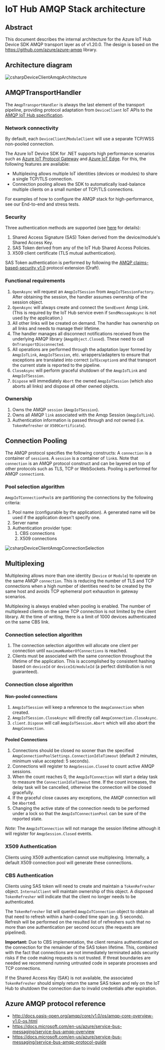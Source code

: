 # IoT Hub AMQP Stack architecture

## Abstract

This document describes the internal architecture for the Azure IoT Hub Device SDK AMQP transport layer as of v1.20.0.
The design is based on the https://github.com/azure/azure-amqp library.

## Architecture diagram

<!--amqpstack.puml-->
![csharpDeviceClientAmqpArchitecture](https://www.plantuml.com/plantuml/png/0/dLPHRzem47v7uZzOx8LkAxIL9hIgGcMXT4Y5TeLfawPfCibHh2PsPZiKrEs_xvo494x2gCeBrlc---xEtzcvL9fA7GK-STMAod08Q-Q2upFWUX3y3WVINJ4DheuaD1lD1bqeBQchYUjJfSXSKgv28VLdoZqV96asdfiDWhztv9Pdkuul57ZN28HbvFlR6fSXKwxW79d0QpR-6gw4mcHHfibOEft1vCiTcMcgeTD9RCVa5qNCMCnde1GJl6oUe9a-m0ouTyFuuvxjUt21hI7tC6mTqWRj7fdLBe4iDpiBB2u4Fb1RxkuCSHSiopVAz4Z8Kfyibx7wgkZ2XnrTSa142nCkyaXxUEOSvQIcgAkrERmyIAUJk28cHRUTis41b9PgyGuMs6fHAa04eGyQhDWJuKL-d52wQa_E9eNWLzoa7-TKvK4uw9NmLDa_DLlqfhR4VW_OBgxiIFCdnkr66Cirw4eGOx-ZsbrPEmbnUQ-an5mV0u-66XL_SK7Qi_TlHgDUx-JaYE0yQUQIVZ_MQ1LzjN4XrAZAL-AnzCZNhmGdOgxTocRbEPi7fkw4yBDn3AdxY7MJba6GT5WHGaBq8gWM4c1c31MoOVoXbKMgendX5IBaTfT_hpSQcVnd24I12MugCDZdtUZ5yfE00sO7Ya-fxSMo7dkeCQQtHmaeJjeiIdTM6i392Z1Lrj2PigOqWAADHdfbI5mQ0wLOCm_aV1jQNWha6cGP6z0D2w9W6WKBaBVBd5yLlQwfN62N7U7xk5jmAcZrnPLPLMMeFSxEfrcb2wW2BHw1tyDIWbg1L3z-5hETcTTZNl2u4I9CCtqPw_SF9n_hQ3TeTq1gjZJDXjfWHU9AZ6vtAZISazid3XvPRCcOuyHmwYUFMxURXOoZLbwoYp_7ntiUdpehQPsso5k4c7zRe-ISY2UkIFyGCg1ysohEwY6aI5Eit4g7_Sltq664TVEObjMFT7qrzhILwghk7mholm3voLNb_LBdH9LrCUBKH9wQhS5cWwFeaYioRqsBK4Mcf_iwXbyLPdDwYgj-vJvkDYxnoS8lj7y0 "csharpDeviceClientAmqpArchitecture")

## AMQPTransportHandler

The `AmqpTransportHandler` is always the last element of the transport pipeline, providing protocol adaptation from `DeviceClient` IoT APIs to the [AMQP IoT Hub specification](https://docs.microsoft.com/en-us/azure/iot-hub/iot-hub-devguide-protocols). 

### Network connectivity

By default, each `DeviceClient`/`ModuleClient` will use a separate TCP/WSS non-pooled connection.

The Azure IoT Device SDK for .NET supports high performance scenarios such as [Azure IoT Protocol Gateway](https://github.com/Azure/azure-iot-protocol-gateway) and [Azure IoT Edge](https://github.com/Azure/iotedge). For this, the following features are available:
- Multiplexing allows multiple IoT identities (devices or modules) to share a single TCP/TLS connection.
- Connection pooling allows the SDK to automatically load-balance multiple clients on a small number of TCP/TLS connections.

For examples of how to configure the AMQP stack for high-performance, see our End-to-end and stress tests.

### Security

Three authentication methods are supported (see [here](https://docs.microsoft.com/en-us/azure/iot-hub/iot-hub-devguide-security#access-control-and-permissions) for details):
1. Shared Access Signature (SAS) Token derived from the device/module's Shared Access Key.
1. SAS Token derived from any of the IoT Hub Shared Access Policies.
1. X509 client certificate (TLS mutual authentication).

SAS Token authentication is performed by following the [AMQP claims-based-security v1.0](https://www.oasis-open.org/committees/download.php/50506/amqp-cbs-v1%200-wd02%202013-08-12.doc) protocol extension (Draft).

### Functional requirements

1. `OpenAsync` will request an `AmqpIoTSession` from `AmqpIoTSessionFactory`. After obtaining the session, the handler assumes ownership of the session object. 
1. `OpenAsync` will always create and connect the `SendEvent` Amqp Link. (This is required by the IoT Hub service even if `SendMessageAsync` is not used by the application.) 
1. All other links will be created on demand. The handler has ownership on all links and needs to manage their lifetime.
1. The handler manages all disconnect notifications received from the underlying AMQP library (`AmqpObject.Closed`). These need to call `OnTransportDisconnected`.
1. All operations are performed through the adaptation layer formed by `AmqpIoTLink`, `AmqpIoTSession`, etc. wrappers/adapters to ensure that exceptions are translated into correct `IoTException`s and that transport the current state is reported to the pipeline.
1. `CloseAsync` will perform graceful shutdown of the `AmqpIoTLink` and `AmqpIoTSession`.
1. `Dispose` will immediately `Abort` the owned `AmqpIoTSession` (which also aborts all links) and dispose all other owned objects.

### Ownership

1. Owns the AMQP `session` (`AmqpIoTSession`).
1. Owns all AMQP `link` associated with the Amqp Session (`AmqpIoTLink`).
1. Authentication information is passed through and _not_ owned (i.e. `TokenRefresher` or `X509Certificate`).

## Connection Pooling

The AMQP protocol specifies the following constructs: A `connection` is a container of `session`s. A `session` is a container of `link`s. Note that `connection` is an AMQP protocol construct and can be layered on top of other protocols such as TLS, TCP or WebSockets. Pooling is performed for AMQP `connection`s. 

### Pool selection algorithm

`AmqpIoTConnectionPool`s are partitioning the connections by the following criteria:
1. Pool name (configurable by the application). A generated name will be used if the application doesn't specify one.
1. Server name
1. Authentication provider type:
    1. CBS connections
    1. X509 connections

<!--amqppoolconnectionselection.puml-->
![csharpDeviceClientAmqpConnectionSelection](https://www.plantuml.com/plantuml/png/0/dPD1JyCm38Nla_OVV9-gt2iq3HKDkA5jTnGbHgkKsftZ3l7lQIbGkhMhoYrA_BuylpYRg5QqAWAuUBHIFk0vTvY574dlYrEPCH4wpPds6Dh5Sj4S7CHIB5dqoP8FACcwsNtcmnvZhAksrYdBHmexF5KO5Opf5nZJWguaewHjJXvO81EqYg171CSYjQiEtlbzOGxJT_JhKtZ4GTWVK5yn2ffdTff_6SPjo6ItwOyn2uJljnwdqmnYOYjuTLoHhbOZ3kwI0UaEjHBwYcRcS5mEtozhZ3CyhTUO4kMDfG2k5xPn6UVflzC05pYYDpwFhcqO_Ry2JPBbOeFawm_w2G00 "csharpDeviceClientAmqpConnectionSelection")

## Multiplexing

Multiplexing allows more than one identity (`Device` or `Module`) to operate on the same AMQP `connection`. This is reducing the number of TLS and TCP connections when a high number of identities need to be created by the same host and avoids TCP ephemeral port exhaustion in gateway scenarios.

Multiplexing is always enabled when pooling is enabled. The number of multiplexed clients on the same TCP connection is not limited by the client library. At the time of writing, there is a limit of 1000 devices authenticated on the same CBS link.

### Connection selection algorithm
1. The connection selection algorithm will allocate one client per connection until `maximumNumberOfConnections` is reached.
1. Clients must be associated with the same connection throughout the lifetime of the application. This is accomplished by consistent hashing based on `deviceId` or `deviceId/moduleId` (a perfect distribution is not guaranteed).

### Connection close algorithm

#### Non-pooled connections
1. `AmqpIoTSession` will keep a reference to the `AmqpConnection` when created.
1. `AmqpIoTSession.CloseAsync` will directly call `AmqpConnection.CloseAsync`.
1. `client.Dispose` will call `AmqpIoTSession.Abort` which will also abort the `AmqpConnection`.

#### Pooled Connections
1. Connections should be closed no sooner than the specified `AmqpConnectionPoolSettings.ConnectionIdleTimeout` (default 2 minutes, minimum value accepted: 5 seconds).
1. Connections will register to `AmqpSession.Closed` to count active AMQP sessions.
1. When the count reaches 0, the `AmqpIoTConnection` will start a delay task to measure the `ConnectionIdleTimeout` time. If the count increases, the delay task will be cancelled, otherwise the connection will be closed gracefully.
1. If the graceful close causes any exceptions, the AMQP connection will be `Abort`ed.
1. Changing the active state of the connection needs to be performed under a lock so that the `AmqpIoTConnectionPool` can be sure of the reported state.

_Note:_ The `AmqpIoTConnection` will not manage the session lifetime although it will register for `AmqpSession.Closed` events.

### X509 Authentication
Clients using X509 authentication cannot use multiplexing. Internally, a default X509 connection pool will generate these connections.

### CBS Authentication
Clients using SAS token will need to create and maintain a `TokenRefresher` object. `InternalClient` will maintain ownership of this object. A disposed `TokenRefresher` will indicate that the client no longer needs to be authenticated. 

The `TokenRefresher` list will queried `AmqpIoTConnection` object to obtain all that need to refresh within a hard-coded time span (e.g. 5 seconds). Refresh will be performed on the resulted list of refreshers such that no more than one authentication per second occurs (the requests are pipelined).

__Important:__ Due to CBS implementation, the client remains authenticated on the connection for the remainder of the SAS token lifetime. This, combined with the fact that connections are not immediately terminated adds security risks if the code making requests is not trusted. If threat boundaries are needed we recommend running untrusted code in separate processes and TCP connections.

If the Shared Access Key (SAK) is not available, the associated `TokenRefresher` should simply return the same SAS token and rely on the IoT Hub to shutdown the connection due to invalid credentials after expiration.

## Azure AMQP protocol reference

- http://docs.oasis-open.org/amqp/core/v1.0/os/amqp-core-overview-v1.0-os.html
- https://docs.microsoft.com/en-us/azure/service-bus-messaging/service-bus-amqp-overview
- https://docs.microsoft.com/en-us/azure/service-bus-messaging/service-bus-amqp-protocol-guide
